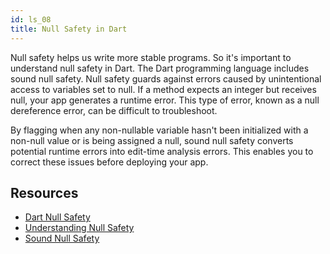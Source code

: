 ```yaml
---
id: ls_08 
title: Null Safety in Dart
---
```


Null safety helps us write more stable programs. So it's important to understand null safety in
Dart. The Dart programming language includes sound null safety. Null safety guards against errors
caused by unintentional access to variables set to null. If a method expects an integer but receives
null, your app generates a runtime error. This type of error, known as a null dereference error, can
be difficult to troubleshoot.

By flagging when any non-nullable variable hasn't been initialized with a non-null value or is being
assigned a null, sound null safety converts potential runtime errors into edit-time analysis errors.
This enables you to correct these issues before deploying your app.

## Resources

- [Dart Null Safety](https://dart.dev/null-safety)
- [Understanding Null Safety](https://dart.dev/null-safety/understanding-null-safety)
- [Sound Null Safety](https://dart.dev/null-safety#:~:text=Null%20safety%20prevents%20errors%20that,can%20be%20difficult%20to%20debug.)

